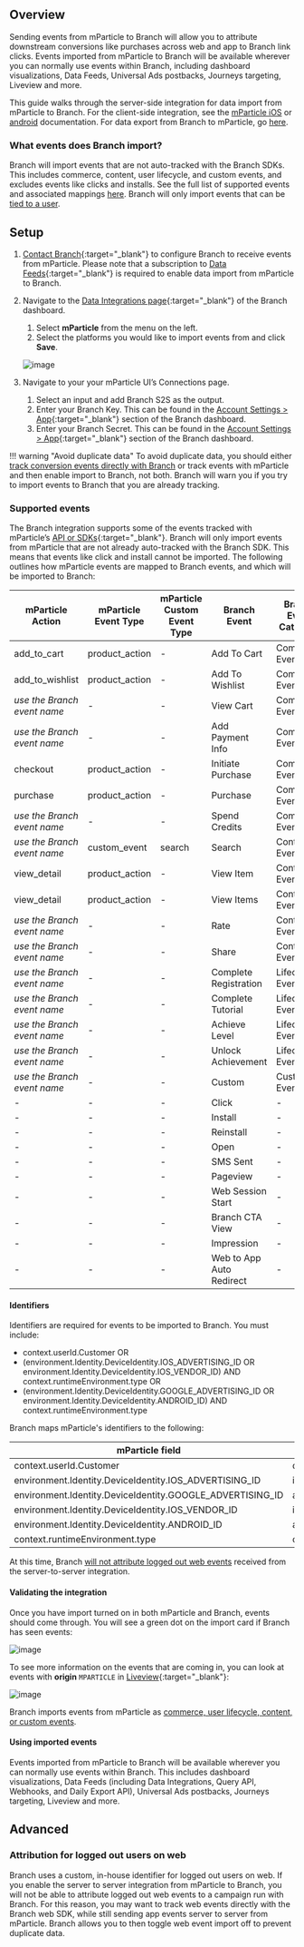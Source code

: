 ## Overview

Sending events from mParticle to Branch will allow you to attribute downstream conversions like purchases across web and app to Branch link clicks. Events imported from mParticle to Branch will be available wherever you can normally use events within Branch, including dashboard visualizations, Data Feeds, Universal Ads postbacks, Journeys targeting, Liveview and more.

This guide walks through the server-side integration for data import from mParticle to Branch. For the client-side integration, see the [mParticle iOS](/apps/mparticle-ios/) or [android](/apps/mparticle-android/) documentation. For data export from Branch to mParticle, go [here](/integrations/mparticle).

### What events does Branch import?

Branch will import events that are not auto-tracked with the Branch SDKs. This includes commerce, content, user lifecycle, and custom events, and excludes events like clicks and installs. See the full list of supported events and associated mappings [here](#supported-events). Branch will only import events that can be [tied to a user](#identifiers).

## Setup

1. [Contact Branch](https://support.branch.io){:target="\_blank"} to configure Branch to receive events from mParticle. Please note that a subscription to [Data Feeds](https://branch.io/data-feeds/){:target="\_blank"} is required to enable data import from mParticle to Branch.
1. Navigate to the [Data Integrations page](https://dashboard.branch.io/data-import-export/data-feeds/integrations){:target="\_blank"} of the Branch dashboard.
    1. Select <notranslate>**mParticle**</notranslate> from the menu on the left.
    1. Select the platforms you would like to import events from and click <notranslate>**Save**</notranslate>.

    ![image](/_assets/img/pages/integrations/mparticle/mparticle-import.png)

1. Navigate to your your mParticle UI’s Connections page.
    1. Select an input and add Branch S2S as the output.
    1. Enter your Branch Key. This can be found in the [Account Settings > App](https://dashboard.branch.io/account-settings/app){:target="\_blank"} section of the Branch dashboard.
    1. Enter your Branch Secret. This can be found in the [Account Settings > App](https://dashboard.branch.io/account-settings/app){:target="\_blank"} section of the Branch dashboard.

!!! warning "Avoid duplicate data"
    To avoid duplicate data, you should either [track conversion events directly with Branch](/apps/v2event) or track events with mParticle and then enable import to Branch, not both. Branch will warn you if you try to import events to Branch that you are already tracking.


### Supported events

The Branch integration supports some of the events tracked with mParticle’s [API or SDKs](https://docs.mparticle.com/developers/server/json-reference/#events){:target="\_blank"}. Branch will only import events from mParticle that are not already auto-tracked with the Branch  SDK. This means that events like click and install cannot be imported. The following outlines how mParticle events are mapped to Branch events, and which will be imported to Branch:

| mParticle Action | mParticle Event Type | mParticle Custom Event Type | Branch Event | Branch Event Category | Imported |
| --- | --- | --- | --- | --- | --- |
| add_to_cart | product_action | - | Add To Cart | Commerce Event | <notranslate>**Yes**</notranslate> |
| add_to_wishlist | product_action | - | Add To Wishlist | Commerce Event | <notranslate>**Yes**</notranslate> |
| *use the Branch event name* | - | - | View Cart | Commerce Event | <notranslate>**Yes**</notranslate> |
| *use the Branch event name* | - | - | Add Payment Info | Commerce Event | <notranslate>**Yes**</notranslate> |
| checkout | product_action | - | Initiate Purchase | Commerce Event | <notranslate>**Yes**</notranslate> |
| purchase | product_action | - | Purchase | Commerce Event | <notranslate>**Yes**</notranslate> |
| *use the Branch event name* | - | - | Spend Credits | Commerce Event | <notranslate>**Yes**</notranslate> |
| *use the Branch event name* | custom_event | search | Search | Content Event | <notranslate>**Yes**</notranslate> |
| view_detail | product_action | - | View Item | Content Event | <notranslate>**Yes**</notranslate> |
| view_detail | product_action | - | View Items | Content Event | <notranslate>**Yes**</notranslate> |
| *use the Branch event name* | - | - | Rate | Content Event | <notranslate>**Yes**</notranslate> |
| *use the Branch event name* | - | - | Share | Content Event | <notranslate>**Yes**</notranslate> |
| *use the Branch event name* | - | - | Complete Registration | Lifecycle Event | <notranslate>**Yes**</notranslate> |
| *use the Branch event name* | - | - | Complete Tutorial | Lifecycle Event | <notranslate>**Yes**</notranslate> |
| *use the Branch event name* | - | - | Achieve Level | Lifecycle Event | <notranslate>**Yes**</notranslate> |
| *use the Branch event name* | - | - | Unlock Achievement | Lifecycle Event | <notranslate>**Yes**</notranslate> |
| *use the Branch event name* | - | - | Custom | Custom Event | <notranslate>**Yes**</notranslate> |
| - | - | - | Click | - | No |
| - | - | - | Install | - | No |
| - | - | - | Reinstall | - | No |
| - | - | - | Open | - | No |
| - | - | - | SMS Sent | - | No |
| - | - | - | Pageview | - | No |
| - | - | - | Web Session Start | - | No |
| - | - | - | Branch CTA View | - | No |
| - | - | - | Impression | - | No |
| - | - | - | Web to App Auto Redirect | - | No |


#### Identifiers

Identifiers are required for events to be imported to Branch. You must include:

* context.userId.Customer OR
* (environment.Identity.DeviceIdentity.IOS_ADVERTISING_ID OR environment.Identity.DeviceIdentity.IOS_VENDOR_ID) AND context.runtimeEnvironment.type OR
* (environment.Identity.DeviceIdentity.GOOGLE_ADVERTISING_ID OR environment.Identity.DeviceIdentity.ANDROID_ID) AND context.runtimeEnvironment.type

Branch maps mParticle's identifiers to the following:

| mParticle field | Branch field |
| --- | --- |
| context.userId.Customer | developer_identity |
| environment.Identity.DeviceIdentity.IOS_ADVERTISING_ID | idfa |
| environment.Identity.DeviceIdentity.GOOGLE_ADVERTISING_ID | aaid |
| environment.Identity.DeviceIdentity.IOS_VENDOR_ID | idfv |
| environment.Identity.DeviceIdentity.ANDROID_ID | android_id |
| context.runtimeEnvironment.type | os |

At this time, Branch [will not attribute logged out web events](#attribution-for-logged-out-users-on-web) received from the server-to-server integration.

#### Validating the integration

Once you have import turned on in both mParticle and Branch, events should come through. You will see a green dot on the import card if Branch has seen events:

![image](/_assets/img/pages/integrations/mparticle/mparticle-import-status.png)

To see more information on the events that are coming in, you can look at events with <notranslate>**origin**</notranslate> `MPARTICLE` in [Liveview](https://dashboard.branch.io/liveview/events){:target="\_blank"}:

![image](/_assets/img/pages/integrations/mparticle/mparticle-import-liveview.png)

Branch imports events from mParticle as [commerce, user lifecycle, content, or custom events](#supported-events).

#### Using imported events

Events imported from mParticle to Branch will be available wherever you can normally use events within Branch. This includes dashboard visualizations, Data Feeds (including Data Integrations, Query API, Webhooks, and Daily Export API), Universal Ads postbacks, Journeys targeting, Liveview and more.

## Advanced

### Attribution for logged out users on web

Branch uses a custom, in-house identifier for logged out users on web. If you enable the server to server integration from mParticle to Branch, you will not be able to attribute logged out web events to a campaign run with Branch. For this reason, you may want to track web events directly with the Branch web SDK, while still sending app events server to server from mParticle. Branch allows you to then toggle web event import off to prevent duplicate data.
